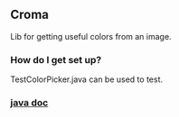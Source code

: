 ## Croma #

Lib for getting useful colors from an image.

### How do I get set up? ###

TestColorPicker.java can be used to test.

### [java doc](kamalkishor1991.github.com/croma/index.html)

